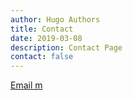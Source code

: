 ```yaml
---
author: Hugo Authors
title: Contact
date: 2019-03-08
description: Contact Page
contact: false
---
```


[Email m](mailto:xwang082@e.ntu.edu.sg)

